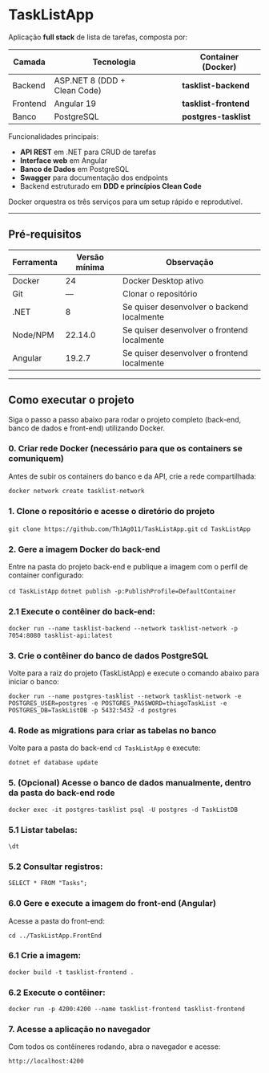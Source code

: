 # TaskListApp

Aplicação **full stack** de lista de tarefas, composta por:

| Camada   | Tecnologia                              | Container (Docker)    |
|----------|-----------------------------------------|-----------------------|
| Backend  | ASP.NET 8 (DDD + Clean Code)            | **tasklist-backend**  |
| Frontend | Angular 19                              | **tasklist-frontend** |
| Banco    | PostgreSQL                              | **postgres-tasklist** |

Funcionalidades principais:

* **API REST** em .NET para CRUD de tarefas  
* **Interface web** em Angular  
* **Banco de Dados** em PostgreSQL  
* **Swagger** para documentação dos endpoints  
* Backend estruturado em **DDD e princípios Clean Code**

Docker orquestra os três serviços para um setup rápido e reprodutível.

---

## Pré‑requisitos

| Ferramenta | Versão mínima | Observação                                  |
|------------|---------------|---------------------------------------------|
| Docker     | 24            | Docker Desktop ativo                        |
| Git        | —             | Clonar o repositório                        |
| .NET       | 8             | Se quiser desenvolver o backend localmente  |
| Node/NPM   | 22.14.0       | Se quiser desenvolver o frontend localmente |
| Angular    | 19.2.7        | Se quiser desenvolver o frontend localmente |

---


## Como executar o projeto

Siga o passo a passo abaixo para rodar o projeto completo (back-end, banco de dados e front-end) utilizando Docker.

### 0. Criar rede Docker (necessário para que os containers se comuniquem)

Antes de subir os containers do banco e da API, crie a rede compartilhada:

`docker network create tasklist-network`

### 1. Clone o repositório e acesse o diretório do projeto

`git clone https://github.com/Th1Ag011/TaskListApp.git`
`cd TaskListApp`

### 2. Gere a imagem Docker do back-end

Entre na pasta do projeto back-end e publique a imagem com o perfil de container configurado:

`cd TaskListApp`
`dotnet publish -p:PublishProfile=DefaultContainer`

### 2.1 Execute o contêiner do back-end:

`docker run --name tasklist-backend --network tasklist-network -p 7054:8080 tasklist-api:latest`

### 3. Crie o contêiner do banco de dados PostgreSQL

Volte para a raiz do projeto (TaskListApp) e execute o comando abaixo para iniciar o banco:

`docker run --name postgres-tasklist --network tasklist-network -e POSTGRES_USER=postgres -e POSTGRES_PASSWORD=thiagoTaskList -e POSTGRES_DB=TaskListDB -p 5432:5432 -d postgres`

### 4. Rode as migrations para criar as tabelas no banco

Volte para a pasta do back-end `cd TaskListApp` e execute:

`dotnet ef database update`


### 5. (Opcional) Acesse o banco de dados manualmente, dentro da pasta do back-end rode

`docker exec -it postgres-tasklist psql -U postgres -d TaskListDB`

### 5.1 Listar tabelas:
`\dt`

### 5.2 Consultar registros:
`SELECT * FROM "Tasks";`

### 6.0 Gere e execute a imagem do front-end (Angular)

Acesse a pasta do front-end:

`cd ../TaskListApp.FrontEnd`

### 6.1 Crie a imagem:

`docker build -t tasklist-frontend .`

### 6.2 Execute o contêiner:

`docker run -p 4200:4200 --name tasklist-frontend tasklist-frontend`

### 7. Acesse a aplicação no navegador

Com todos os contêineres rodando, abra o navegador e acesse:

`http://localhost:4200`


